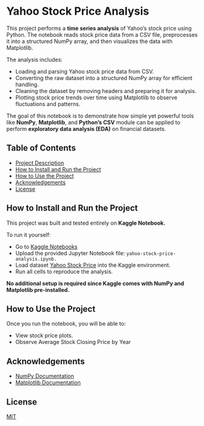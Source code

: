 
# Yahoo Stock Price Analysis

This project performs a **time series analysis** of Yahoo’s stock price using Python. The notebook reads stock price data from a CSV file, preprocesses it into a structured NumPy array, and then visualizes the data with Matplotlib.

The analysis includes:
- Loading and parsing Yahoo stock price data from CSV.
- Converting the raw dataset into a structured NumPy array for efficient handling.
- Cleaning the dataset by removing headers and preparing it for analysis.
- Plotting stock price trends over time using Matplotlib to observe fluctuations and patterns.

The goal of this notebook is to demonstrate how simple yet powerful tools like **NumPy**, **Matplotlib**, and **Python’s CSV** module can be applied to perform **exploratory data analysis (EDA)** on financial datasets.

## Table of Contents

- [Project Description](https://github.com/aursalan/yahoo-stock-price-analysis/edit/main/README.md#yahoo-stock-price-analysis)
- [How to Install and Run the Project](https://github.com/aursalan/yahoo-stock-price-analysis/edit/main/README.md#how-to-install-and-run-the-project)
- [How to Use the Project](https://github.com/aursalan/yahoo-stock-price-analysis/edit/main/README.md#how-to-use-the-project)
- [Acknowledgements](https://github.com/aursalan/yahoo-stock-price-analysis/edit/main/README.md#acknowledgements)
- [License](https://github.com/aursalan/yahoo-stock-price-analysis/edit/main/README.md#license)

## How to Install and Run the Project

This project was built and tested entirely on **Kaggle Notebook.**

To run it yourself:
- Go to [Kaggle Notebooks](https://www.kaggle.com/)
- Upload the provided Jupyter Notebook file: ```yahoo-stock-price-analysis.ipynb.```
- Load dataset [Yahoo Stock Price](https://www.kaggle.com/datasets/aursalan/yahoo-stock-price) into the Kaggle environment.
- Run all cells to reproduce the analysis.

**No additional setup is required since Kaggle comes with NumPy and Matplotlib pre-installed.**

## How to Use the Project

Once you run the notebook, you will be able to:

- View stock price plots.
- Observe Average Stock Closing Price by Year

## Acknowledgements

 - [NumPy Documentation](https://numpy.org/doc/)
 - [Matplotlib Documentation](https://matplotlib.org/stable/index.html)

## License

[MIT](https://choosealicense.com/licenses/mit/)

